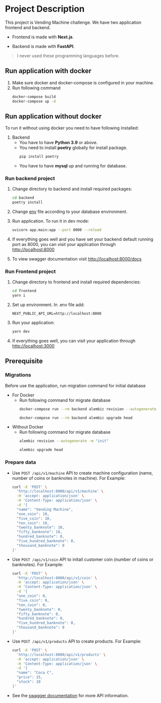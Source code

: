 # Project Description

This project is Vending Machine challenge.
We have two application frontend and backend. 

* Frontend is made with **Next.js**. 

* Backend is made with **FastAPI**.

> I never used these programming languages before.

## Run application with docker
1) Make sure docker and docker-compose is configured in your machine.
2) Run following command
    ```bash
    docker-compose build
    docker-compose up -d
    ```

## Run application without docker
To run it without using docker you need to have following installed:

1. Backend
    * You have to have **Python 3.9** or above.
    * You need to install **poetry** globally for install package.
      ```bash
      pip install poetry
      ```
    * You have to have **mysql** up and running for database.
    
### Run backend project
1. Change directory to backend and install required packages:
    ```bash
    cd backend
    poetry install
    ```
2. Change [env](backend/.env) file according to your database environment.

3. Run application. To run it in dev mode:
    ```bash
    uvicorn app.main:app --port 8000 --reload   
    ```
4. If everything goes well and you have set your backend default running port as 8000, you can visit your application through [http://localhost:8000](http://localhost:8000)

5. To view swagger documentation visit [http://localhost:8000/docs](http://localhost:8000/docs)

   
### Run Frontend project
1. Change directory to frontend and install required dependencies:
    ```bash
    cd frontend
    yarn i
    ```
2. Set up environment. In .env file add:
    ```env
    NEXT_PUBLIC_API_URL=http://localhost:8000
    ```
3. Run your application:
    ```bash
    yarn dev
    ```
4. If everything goes well, you can visit your application through [http://localhost:3000](http://localhost:3000) 

## Prerequisite
### Migrations
Before use the application, run migration command for initial database

  * For Docker
    * Run following command for migrate database
      ```bash
      docker-compose run --rm backend alembic revision --autogenerate -m "init"

      docker-compose run --rm backend alembic upgrade head
      ```
  * Without Docker
    * Run following command for migrate database
      ```bash
      alembic revision --autogenerate -m "init"

      alembic upgrade head
      ```
### Prepare data
  * Use ```POST /api/v1/machine``` API to create machine configuration (name, number of coins or banknotes in machine). For Example:
    ```bash
    curl -X 'POST' \
      'http://localhost:8000/api/v1/machine' \
      -H 'accept: application/json' \
      -H 'Content-Type: application/json' \
      -d '{
      "name": "Vending Machine",
      "one_coin": 10,
      "five_coin": 10,
      "ten_coin": 10,
      "twenty_banknote": 10,
      "fifty_banknote": 10,
      "hundred_banknote": 0,
      "five_hundred_banknote": 0,
      "thousand_banknote": 0
    }'
    ```
  * Use ```POST /api/v1/coin``` API to initail customer coin (number of coins or banknotes). For Example:
    ```bash
    curl -X 'POST' \
      'http://localhost:8000/api/v1/coin' \
      -H 'accept: application/json' \
      -H 'Content-Type: application/json' \
      -d '{
      "one_coin": 0,
      "five_coin": 0,
      "ten_coin": 0,
      "twenty_banknote": 0,
      "fifty_banknote": 0,
      "hundred_banknote": 0,
      "five_hundred_banknote": 0,
      "thousand_banknote": 0
    }'
    ```
  * Use ```POST /api/v1/products``` API to create products. For Example:
    ```bash
    curl -X 'POST' \
      'http://localhost:8000/api/v1/products' \
      -H 'accept: application/json' \
      -H 'Content-Type: application/json' \
      -d '{
      "name": "Coca C",
      "price": 15,
      "stock": 10
    }'
    ```
  * See the [swagger documentation](http://localhost:8000/docs) for more API information.